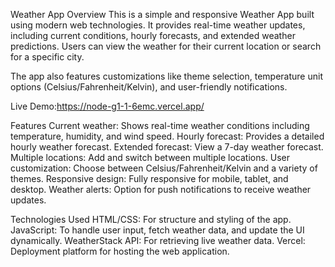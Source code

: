 Weather App
Overview
This is a simple and responsive Weather App built using modern web technologies. It provides real-time weather updates, including current conditions, hourly forecasts, and extended weather predictions. Users can view the weather for their current location or search for a specific city.

The app also features customizations like theme selection, temperature unit options (Celsius/Fahrenheit/Kelvin), and user-friendly notifications.

Live Demo:https://node-g1-1-6emc.vercel.app/

Features
Current weather: Shows real-time weather conditions including temperature, humidity, and wind speed.
Hourly forecast: Provides a detailed hourly weather forecast.
Extended forecast: View a 7-day weather forecast.
Multiple locations: Add and switch between multiple locations.
User customization: Choose between Celsius/Fahrenheit/Kelvin and a variety of themes.
Responsive design: Fully responsive for mobile, tablet, and desktop.
Weather alerts: Option for push notifications to receive weather updates.

Technologies Used
HTML/CSS: For structure and styling of the app.
JavaScript: To handle user input, fetch weather data, and update the UI dynamically.
WeatherStack API: For retrieving live weather data.
Vercel: Deployment platform for hosting the web application.
